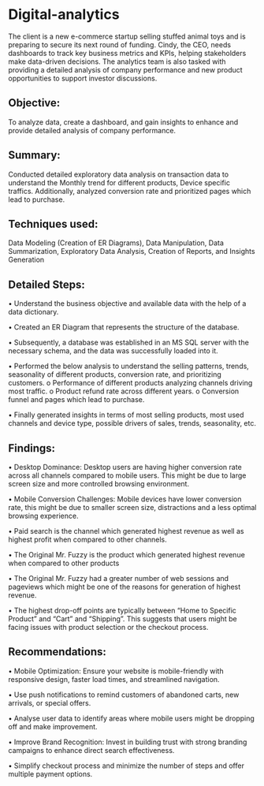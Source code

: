 # Digital-analytics

The client is a new e-commerce startup selling stuffed animal toys and is preparing to secure its next round of funding. Cindy, the CEO, needs dashboards to track key business metrics and KPIs, helping stakeholders make data-driven decisions. The analytics team is also tasked with providing a detailed analysis of company performance and new product opportunities to support investor discussions.

## Objective: 
To analyze data, create a dashboard, and gain insights to enhance and provide detailed analysis of company performance.

## Summary: 
Conducted detailed exploratory data analysis on transaction data to understand the Monthly trend for different products, Device specific traffics. Additionally, analyzed conversion rate and prioritized pages which lead to purchase.

## Techniques used: 

Data Modeling (Creation of ER Diagrams), Data Manipulation, Data Summarization, Exploratory Data Analysis, Creation of Reports, and Insights Generation

## Detailed Steps:

•	Understand the business objective and available data with the help of a data dictionary.

•	Created an ER Diagram that represents the structure of the database.

•	Subsequently, a database was established in an MS SQL server with the necessary schema, and the data was successfully loaded into it.

•	Performed the below analysis to understand the selling patterns, trends, seasonality of different products, conversion rate, and prioritizing customers.
o	Performance of different products analyzing channels driving most traffic.
o	Product refund rate across different years.
o	Conversion funnel and pages which lead to purchase.

•	Finally generated insights in terms of most selling products, most used channels and device type, possible drivers of sales, trends, seasonality, etc.

## Findings:

•	Desktop Dominance: Desktop users are having higher conversion rate across all channels compared to mobile users. This might be due to large screen size and more controlled browsing environment.

•	Mobile Conversion Challenges: Mobile devices have lower conversion rate, this might be due to smaller screen size, distractions and a less optimal browsing experience.

•	Paid search is the channel which generated highest revenue as well as highest profit when compared to other channels.

•	The Original Mr. Fuzzy is the product which generated highest revenue when compared to other products

•	The Original Mr. Fuzzy had a greater number of web sessions and pageviews which might be one of the reasons for generation of highest revenue. 

•	The highest drop-off points are typically between “Home to Specific Product” and “Cart” and “Shipping”. This suggests that users might be facing issues with product selection or the checkout process.


## Recommendations:

•	Mobile Optimization: Ensure your website is mobile-friendly with responsive design, faster load times, and streamlined navigation.

•	Use push notifications to remind customers of abandoned carts, new arrivals, or special offers.

•	Analyse user data to identify areas where mobile users might be dropping off and make improvement.

•	Improve Brand Recognition: Invest in building trust with strong branding campaigns to enhance direct search effectiveness.

•	Simplify checkout process and minimize the number of steps and offer multiple payment options.


